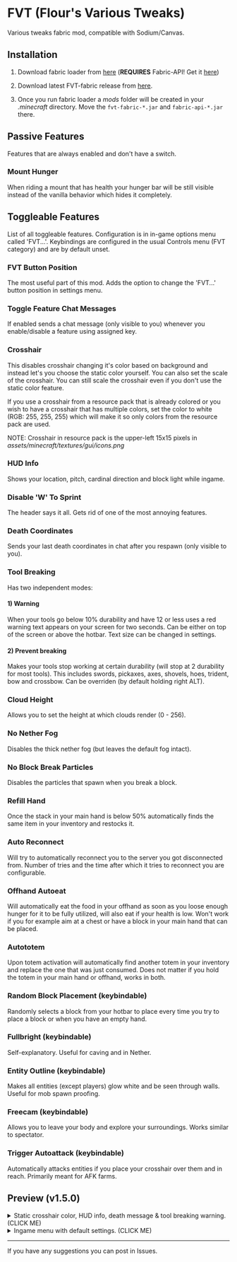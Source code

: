 # FVT (Flour's Various Tweaks)

Various tweaks fabric mod, compatible with Sodium/Canvas.

## Installation

1. Download fabric loader from [here](https://fabricmc.net/use/) (**REQUIRES** Fabric-API! Get it [here](https://www.curseforge.com/minecraft/mc-mods/fabric-api/files))

2. Download latest FVT-fabric release from [here](https://github.com/Flourick/FVT-fabric/releases).

3. Once you run fabric loader a *mods* folder will be created in your *.minecraft* directory. Move the `fvt-fabric-*.jar` and `fabric-api-*.jar` there.

## Passive Features

Features that are always enabled and don't have a switch.

### Mount Hunger

When riding a mount that has health your hunger bar will be still visible instead of the vanilla behavior which hides it completely.

## Toggleable Features

List of all toggleable features. Configuration is in in-game options menu called 'FVT...'. Keybindings are configured in the usual Controls menu (FVT category) and are by default unset.

### FVT Button Position

The most useful part of this mod. Adds the option to change the 'FVT...' button position in settings menu.

### Toggle Feature Chat Messages

If enabled sends a chat message (only visible to you) whenever you enable/disable a feature using assigned key.

### Crosshair

This disables crosshair changing it's color based on background and instead let's you choose the static color yourself. You can also set the scale of the crosshair. You can still scale the crosshair even if you don't use the static color feature.

If you use a crosshair from a resource pack that is already colored or you wish to have a crosshair that has multiple colors, set the color to white (RGB: 255, 255, 255) which will make it so only colors from the resource pack are used.

NOTE: Crosshair in resource pack is the upper-left 15x15 pixels in *assets/minecraft/textures/gui/icons.png*

### HUD Info

Shows your location, pitch, cardinal direction and block light while ingame.

### Disable 'W' To Sprint

The header says it all. Gets rid of one of the most annoying features.

### Death Coordinates

Sends your last death coordinates in chat after you respawn (only visible to you).

### Tool Breaking

Has two independent modes:

#### 1) Warning

When your tools go below 10% durability and have 12 or less uses a red warning text appears on your screen for two seconds. Can be either on top of the screen or above the hotbar. Text size can be changed in settings.

#### 2) Prevent breaking

Makes your tools stop working at certain durability (will stop at 2 durability for most tools). This includes swords, pickaxes, axes, shovels, hoes, trident, bow and crossbow. Can be overriden (by default holding right ALT).

### Cloud Height

Allows you to set the height at which clouds render (0 - 256).

### No Nether Fog

Disables the thick nether fog (but leaves the default fog intact).

### No Block Break Particles

Disables the particles that spawn when you break a block.

### Refill Hand

Once the stack in your main hand is below 50% automatically finds the same item in your inventory and restocks it.

### Auto Reconnect

Will try to automatically reconnect you to the server you got disconnected from. Number of tries and the time after which it tries to reconnect you are configurable.

### Offhand Autoeat

Will automatically eat the food in your offhand as soon as you loose enough hunger for it to be fully utilized, will also eat if your health is low. Won't work if you for example aim at a chest or have a block in your main hand that can be placed.

### Autototem

Upon totem activation will automatically find another totem in your inventory and replace the one that was just consumed. Does not matter if you hold the totem in your main hand or offhand, works in both.

### Random Block Placement (keybindable)

Randomly selects a block from your hotbar to place every time you try to place a block or when you have an empty hand.

### Fullbright (keybindable)

Self-explanatory. Useful for caving and in Nether.

### Entity Outline (keybindable)

Makes all entities (except players) glow white and be seen through walls. Useful for mob spawn proofing.

### Freecam (keybindable)

Allows you to leave your body and explore your surroundings. Works similar to spectator.

### Trigger Autoattack (keybindable)

Automatically attacks entities if you place your crosshair over them and in reach. Primarily meant for AFK farms.

## Preview (v1.5.0)

<details><summary>Static crosshair color, HUD info, death message & tool breaking warning. (CLICK ME)</summary>
<p>

![hud](https://user-images.githubusercontent.com/33128006/91038667-70387b80-e60b-11ea-9ee0-2e28d4d7d6f2.png)

</p>
</details>

<details><summary>Ingame menu with default settings. (CLICK ME)</summary>
<p>

![menu](https://user-images.githubusercontent.com/33128006/104820593-16448680-5836-11eb-9472-d99f7922bcc3.png)

</p>
</details>

----

If you have any suggestions you can post in Issues.
